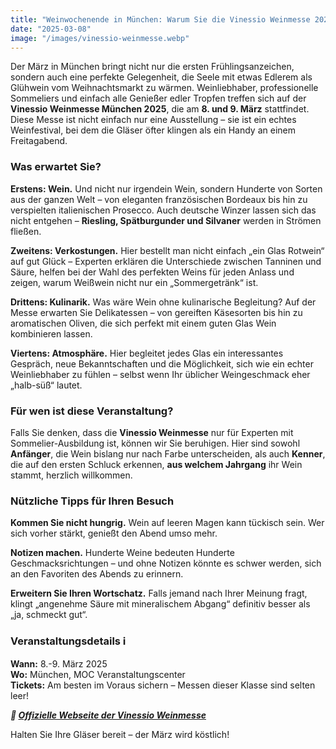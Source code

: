 ```yaml
---
title: "Weinwochenende in München: Warum Sie die Vinessio Weinmesse 2025 nicht verpassen sollten"
date: "2025-03-08"
image: "/images/vinessio-weinmesse.webp"
---
```


Der März in München bringt nicht nur die ersten Frühlingsanzeichen, sondern auch eine perfekte Gelegenheit, die Seele mit etwas Edlerem als Glühwein vom Weihnachtsmarkt zu wärmen. Weinliebhaber, professionelle Sommeliers und einfach alle Genießer edler Tropfen treffen sich auf der **Vinessio Weinmesse München 2025**, die am **8. und 9. März** stattfindet. Diese Messe ist nicht einfach nur eine Ausstellung – sie ist ein echtes Weinfestival, bei dem die Gläser öfter klingen als ein Handy an einem Freitagabend.

### Was erwartet Sie?
**Erstens: Wein.** Und nicht nur irgendein Wein, sondern Hunderte von Sorten aus der ganzen Welt – von eleganten französischen Bordeaux bis hin zu verspielten italienischen Prosecco. Auch deutsche Winzer lassen sich das nicht entgehen – **Riesling, Spätburgunder und Silvaner** werden in Strömen fließen.

**Zweitens: Verkostungen.** Hier bestellt man nicht einfach „ein Glas Rotwein“ auf gut Glück – Experten erklären die Unterschiede zwischen Tanninen und Säure, helfen bei der Wahl des perfekten Weins für jeden Anlass und zeigen, warum Weißwein nicht nur ein „Sommergetränk“ ist.

**Drittens: Kulinarik.** Was wäre Wein ohne kulinarische Begleitung? Auf der Messe erwarten Sie Delikatessen – von gereiften Käsesorten bis hin zu aromatischen Oliven, die sich perfekt mit einem guten Glas Wein kombinieren lassen.

**Viertens: Atmosphäre.** Hier begleitet jedes Glas ein interessantes Gespräch, neue Bekanntschaften und die Möglichkeit, sich wie ein echter Weinliebhaber zu fühlen – selbst wenn Ihr üblicher Weingeschmack eher „halb-süß“ lautet.

### Für wen ist diese Veranstaltung?
Falls Sie denken, dass die **Vinessio Weinmesse** nur für Experten mit Sommelier-Ausbildung ist, können wir Sie beruhigen. Hier sind sowohl **Anfänger**, die Wein bislang nur nach Farbe unterscheiden, als auch **Kenner**, die auf den ersten Schluck erkennen, **aus welchem Jahrgang** ihr Wein stammt, herzlich willkommen.

### Nützliche Tipps für Ihren Besuch
**Kommen Sie nicht hungrig.** Wein auf leeren Magen kann tückisch sein. Wer sich vorher stärkt, genießt den Abend umso mehr.

**Notizen machen.** Hunderte Weine bedeuten Hunderte Geschmacksrichtungen – und ohne Notizen könnte es schwer werden, sich an den Favoriten des Abends zu erinnern.

**Erweitern Sie Ihren Wortschatz.** Falls jemand nach Ihrer Meinung fragt, klingt „angenehme Säure mit mineralischem Abgang“ definitiv besser als „ja, schmeckt gut“.

### Veranstaltungsdetails ℹ
**Wann:** 8.-9. März 2025  
**Wo:** München, MOC Veranstaltungscenter  
**Tickets:** Am besten im Voraus sichern – Messen dieser Klasse sind selten leer!  

***🔗 [Offizielle Webseite der Vinessio Weinmesse](https://www.weinmesse-muenchen.de/)***

Halten Sie Ihre Gläser bereit – der März wird köstlich!
